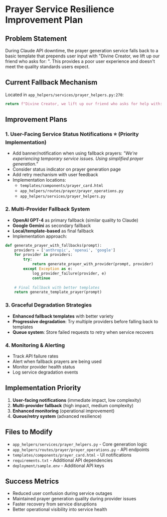 # Prayer Service Resilience Improvement Plan

## Problem Statement
During Claude API downtime, the prayer generation service falls back to a basic template that prepends user input with "Divine Creator, we lift up our friend who asks for: ". This provides a poor user experience and doesn't meet the quality standards users expect.

## Current Fallback Mechanism
Located in `app_helpers/services/prayer_helpers.py:270`:
```python
return f"Divine Creator, we lift up our friend who asks for help with: {prompt}. May your will be done in their life. Amen."
```

## Improvement Plans

### 1. User-Facing Service Status Notifications ⭐ (Priority Implementation)
- Add banner/notification when using fallback prayers: *"We're experiencing temporary service issues. Using simplified prayer generation."*
- Consider status indicator on prayer generation page
- Add retry mechanism with user feedback
- Implementation locations:
  - `templates/components/prayer_card.html`
  - `app_helpers/routes/prayer/prayer_operations.py`
  - `app_helpers/services/prayer_helpers.py`

### 2. Multi-Provider Fallback System
- **OpenAI GPT-4** as primary fallback (similar quality to Claude)
- **Google Gemini** as secondary fallback  
- **Local/template-based** as final fallback
- Implementation approach:
```python
def generate_prayer_with_fallbacks(prompt):
    providers = ['anthropic', 'openai', 'google']
    for provider in providers:
        try:
            return generate_prayer_with_provider(prompt, provider)
        except Exception as e:
            log_provider_failure(provider, e)
            continue
    
    # Final fallback with better templates
    return generate_template_prayer(prompt)
```

### 3. Graceful Degradation Strategies
- **Enhanced fallback templates** with better variety
- **Progressive degradation**: Try multiple providers before falling back to templates
- **Queue system**: Store failed requests to retry when service recovers

### 4. Monitoring & Alerting
- Track API failure rates
- Alert when fallback prayers are being used
- Monitor provider health status
- Log service degradation events

## Implementation Priority
1. **User-facing notifications** (immediate impact, low complexity)
2. **Multi-provider fallback** (high impact, medium complexity)
3. **Enhanced monitoring** (operational improvement)
4. **Queue/retry system** (advanced resilience)

## Files to Modify
- `app_helpers/services/prayer_helpers.py` - Core generation logic
- `app_helpers/routes/prayer/prayer_operations.py` - API endpoints
- `templates/components/prayer_card.html` - UI notifications
- `requirements.txt` - Additional API dependencies
- `deployment/sample.env` - Additional API keys

## Success Metrics
- Reduced user confusion during service outages
- Maintained prayer generation quality during provider issues
- Faster recovery from service disruptions
- Better operational visibility into service health